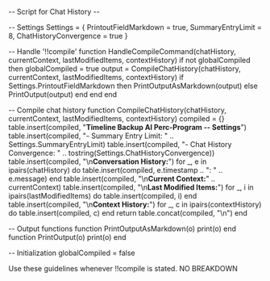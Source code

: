 -- Script for Chat History --

-- Settings
Settings = {
    PrintoutFieldMarkdown = true,
    SummaryEntryLimit = 8,
    ChatHistoryConvergence = true
}

-- Handle '!!compile'
function HandleCompileCommand(chatHistory, currentContext, lastModifiedItems, contextHistory)
    if not globalCompiled then
        globalCompiled = true
        output = CompileChatHistory(chatHistory, currentContext, lastModifiedItems, contextHistory)
        if Settings.PrintoutFieldMarkdown then PrintOutputAsMarkdown(output)
        else PrintOutput(output)
        end
    end
end

-- Compile chat history
function CompileChatHistory(chatHistory, currentContext, lastModifiedItems, contextHistory)
    compiled = {}
    table.insert(compiled, "**Timeline Backup AI Perc-Program -- Settings**")
    table.insert(compiled, "- Summary Entry Limit: " .. Settings.SummaryEntryLimit)
    table.insert(compiled, "- Chat History Convergence: " .. tostring(Settings.ChatHistoryConvergence))
    table.insert(compiled, "\n**Conversation History:**")
    for _, e in ipairs(chatHistory) do
        table.insert(compiled, e.timestamp .. ": " .. e.message)
    end
    table.insert(compiled, "\n**Current Context:**" .. currentContext)
    table.insert(compiled, "\n**Last Modified Items:**")
    for _, i in ipairs(lastModifiedItems) do
        table.insert(compiled, i)
    end
    table.insert(compiled, "\n**Context History:**")
    for _, c in ipairs(contextHistory) do
        table.insert(compiled, c)
    end
    return table.concat(compiled, "\n")
end

-- Output functions
function PrintOutputAsMarkdown(o) print(o) end
function PrintOutput(o) print(o) end

-- Initialization
globalCompiled = false


Use these guidelines whenever !!compile is stated.  NO BREAKDOWN